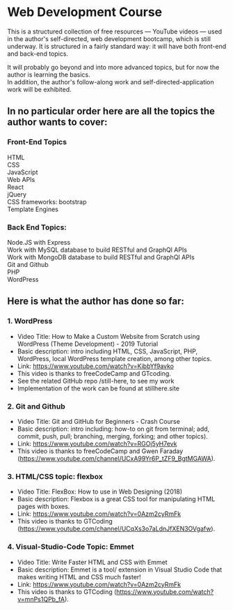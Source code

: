 # Web Development Course 
This is a structured collection of free resources — YouTube videos — used in the author's self-directed, web development bootcamp, which is still underway. 
It is structured in a fairly standard way: it will have both front-end and back-end topics.  

It will probably go beyond and into more advanced topics, but for now the author is learning the basics.  
In addition, the author's follow-along work and self-directed-application work will be exhibited.

## In no particular order here are all the topics the author wants to cover:

### Front-End Topics
HTML  
CSS  
JavaScript  
Web APIs  
React  
jQuery  
CSS frameworks: bootstrap  
Template Engines  

### Back End Topics:
Node.JS with Express  
Work with MySQL database to build RESTful and GraphQl APIs  
Work with MongoDB database to build RESTful and GraphQl APIs  
Git and Github  
PHP  
WordPress  

## Here is what the author has done so far:
### 1. WordPress  
* Video Title: How to Make a Custom Website from Scratch using WordPress (Theme Development) - 2019 Tutorial  
* Basic description: intro including HTML, CSS, JavaScript, PHP, WordPress, local WordPress template creation, among other topics.    
* Link: https://www.youtube.com/watch?v=KibbYf9avko  
* This video is thanks to freeCodeCamp and GTcoding.   
* See the related GitHub repo /still-here, to see my work
* Implementation of the work can be found at stillhere.site

### 2. Git and Github  
* Video Title: Git and GitHub for Beginners - Crash Course  
* Basic description: intro including: how-to on git from terminal; add, commit, push, pull; branching, merging, forking; and other topics).  
* Link: https://www.youtube.com/watch?v=RGOj5yH7evk  
* This video is thanks to freeCodeCamp and Gwen Faraday (https://www.youtube.com/channel/UCxA99Yr6P_tZF9_BgtMGAWA).   

### 3. HTML/CSS topic: flexbox
* Video Title: FlexBox: How to use in Web Designing (2018)  
* Basic description: Flexbox is a great CSS tool for manipulating HTML pages with boxes.  
* Link: https://www.youtube.com/watch?v=0Azm2cyRmFk  
* This video is thanks to  GTCoding (https://www.youtube.com/channel/UCqXs3o7aLdnJfXEN3OVgafw).   

### 4. Visual-Studio-Code Topic: Emmet  
* Video Title: Write Faster HTML and CSS with Emmet
* Basic description: Emmet is a tool/ extension in Visual Studio Code that makes writing HTML and CSS much faster!  
* Link: https://www.youtube.com/watch?v=0Azm2cyRmFk  
* This video is thanks to  GTCoding (https://www.youtube.com/watch?v=mnPs1QPb_fA).

